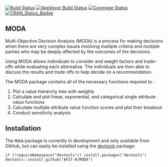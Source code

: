<!-- README.md is generated from README.Rmd. Please edit that file -->
[![Build Status](https://travis-ci.org/hadley/devtools.svg?branch=master)](https://travis-ci.org/AFIT-R/MODA) [![AppVeyor Build Status](https://ci.appveyor.com/api/projects/status/github/AFIT-R/MODA?branch=master&svg=true)](https://ci.appveyor.com/project/AFIT-R/MODA) [![Coverage Status](https://codecov.io/github/AFIT-R/MODA/coverage.svg?branch=master)](https://codecov.io/github/whaleshark16/MODA?branch=master) [![CRAN\_Status\_Badge](http://www.r-pkg.org/badges/version/MODA)](https://cran.r-project.org/package=MODA)

MODA
----

Multi-Objective Decision Analysis (MODA) is a process for making decisions when there are very complex issues involving multiple criteria and multiple parties who may be deeply affected by the outcomes of the decisions.

Using MODA allows individuals to consider and weight factors and trade-offs while evaluating each alternative. The individuals are then able to discuss the results and trade offs to help decide on a recommendation.

The MODA package contains all of the necessary functions required to :

1.  Plot a value hierarchy tree with weights
2.  Calculate and plot linear, exponential, and categorical single attribute value functions
3.  Calculate multiple attribute value function scores and plot their breakout
4.  Conduct sensitivity analysis

Installation
------------

The `MODA` package is currently in development and only available from GitHub, but can easily be installed using the [devtools](https://cran.r-project.org/web/packages/devtools/index.html) package:

    if (!requireNamespace("devtools")) install.packages("devtools")
    devtools::install_github("AFIT-R/MODA")
